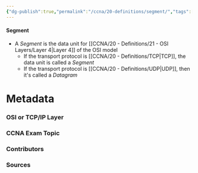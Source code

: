 ```yaml
---
{"dg-publish":true,"permalink":"/ccna/20-definitions/segment/","tags":["defs_ccna"]}
---
```


#### Segment
- A *Segment* is the data unit for [[CCNA/20 - Definitions/21 - OSI Layers/Layer 4\|Layer 4]] of the OSI model
	- If the transport protocol is [[CCNA/20 - Definitions/TCP\|TCP]], the data unit is called a *Segment*
	- If the transport protocol is [[CCNA/20 - Definitions/UDP\|UDP]], then it's called a *Datagram*

# Metadata
### OSI or TCP/IP Layer

### CCNA Exam Topic

### Contributors

### Sources
